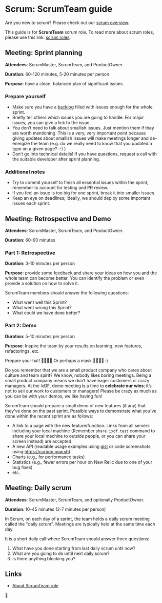# Scrum: ScrumTeam guide

Are you new to scrum? Please check out our [scrum overview](README.md).

This guide is for **ScrumTeam** scrum role. To read more about scrum roles, please use this link: [scrum roles](README.md#scrum-roles).

## Meeting: Sprint planning

**Attendees**: ScrumMaster, ScrumTeam, and ProductOwner.

**Duration**: 60-120 minutes, 5-20 minutes per person

**Purpose**: have a clean, balanced plan of significant issues.

### Prepare yourself

-   Make sure you have a [backlog](backlog.md) filled with issues enough for the whole sprint.
-   Briefly tell others which issues you are going to handle. For major issues, you can give a link to the issue.
-   You don’t need to talk about smallish issues. Just mention them if they are worth mentioning. This is a very, very important point because giving updates about smallish issues will make meetings longer and de-energize the team (e.g. do we really need to know that you updated a typo on a given page? :-) )
-   Don’t go into technical details! If you have questions, request a call with the suitable developer after sprint planning.

### Additional notes

-   Try to commit yourself to finish all essential issues within the sprint, remember to account for testing and PR review.
-   If you feel an issue is too big for one sprint, break it into smaller issues.
-   Keep an eye on deadlines; ideally, we should deploy some important issues each sprint.

## Meeting: Retrospective and Demo

**Attendees**: ScrumMaster, ScrumTeam, and ProductOwner.

**Duration**: 60-90 minutes

### Part 1: Retrospective

**Duration**: 3-10 minutes per person

**Purpose**: provide some feedback and share your ideas on how you
and the whole team can become better.
You can identify the problem or even provide a solution on how to solve it.

ScrumTeam members should answer the following questions:

-   What went well this Sprint?
-   What went wrong this Sprint?
-   What could we have done better?

### Part 2: Demo

**Duration**: 5-10 minutes per person

**Purpose**: Inspire the team by your results on learning, new features, refactorings, etc.

Prepare your hat! 🤠🎅👩‍🚀 Or perhaps a mask 🦹‍♀️🦸‍♂️ :)

Do you remember that we are a small product company who cares about culture and team spirit?
We know, nobody likes boring meetings.
Being a small product company means we don’t have eager customers or crazy managers.
At the IxDF, demo meeting is a time to **celebrate our wins**; it’s not to sell our work to customers or managers!
Please be crazy as much as you can be with your demos, we like having fun!

ScrumTeam should prepare a small demo of new features (if any) that they've done on the past sprint. Possible ways to demonstrate what you've done within the recent sprint are as follows:

-   A link to a page with the new feature/function. Links from all servers including your local machine (Remember `share ixdf.test` command to share your local machine to outside people, or you can share your screen instead) are accepted.
-   A new API (readable usage examples using [gist](https://gist.github.com/) or code screenshots using https://carbon.now.sh).
-   Charts (e.g., for performance tasks)
-   Statistics (e.g., fewer errors per hour on New Relic due to one of your bug fixes)
-   etc.

## Meeting: Daily scrum

**Attendees**: ScrumMaster, ScrumTeam, and optionally ProductOwner.

**Duration**: 10-45 minutes (2-7 minutes per person)

In Scrum, on each day of a sprint, the team holds a daily scrum meeting called the "daily scrum".
Meetings are typically held at the same time each day.

It is a short daily call where ScrumTeam should answer three questions:

1.  What have you done starting from last daily scrum until now?
1.  What are you going to do until next daily scrum?
1.  Is there anything blocking you?

## Links

-   [About ScrumTeam role](https://www.mountaingoatsoftware.com/agile/scrum/roles/team)

🦄
